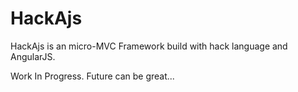 # HackAjs
                                                                                            
HackAjs is an micro-MVC Framework build with hack language and AngularJS.

Work In Progress. Future can be great...

